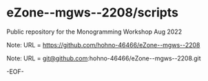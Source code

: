 # eZone--mgws--2208/scripts

Public repository for the Monogramming Workshop Aug 2022


Note: URL = https://github.com/hohno-46466/eZone--mgws--2208

Note: URL = git@github.com:hohno-46466/eZone--mgws--2208.git

-EOF-

